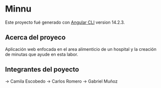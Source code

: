 # Minnu

Este proyecto fué generado con [Angular CLI](https://github.com/angular/angular-cli) version 14.2.3.

## Acerca del proyeco

Aplicación web enfocada en el area alimenticio de un hospital y la creación de minutas que ayude en esta labor.

## Integrantes del poyecto

 -> Camila Escobedo
 -> Carlos Romero
 -> Gabriel Muñoz

